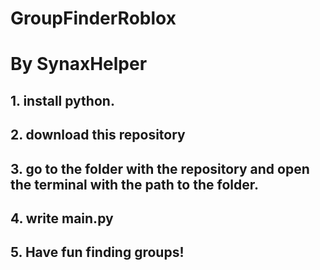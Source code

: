 # GroupFinderRoblox
# By SynaxHelper

## 1. install python.
## 2. download this repository
## 3. go to the folder with the repository and open the terminal with the path to the folder.
## 4. write main.py
## 5. Have fun finding groups!
